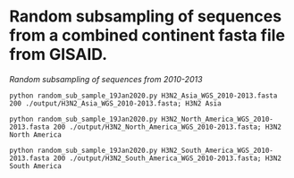 # Random subsampling of sequences from a combined continent fasta file from GISAID.


*Random subsampling of sequences from 2010-2013* 


    python random_sub_sample_19Jan2020.py H3N2_Asia_WGS_2010-2013.fasta 200 ./output/H3N2_Asia_WGS_2010-2013.fasta; H3N2 Asia

    python random_sub_sample_19Jan2020.py H3N2_North_America_WGS_2010-2013.fasta 200 ./output/H3N2_North_America_WGS_2010-2013.fasta; H3N2 North America

    python random_sub_sample_19Jan2020.py H3N2_South_America_WGS_2010-2013.fasta 200 ./output/H3N2_South_America_WGS_2010-2013.fasta; H3N2 South America
